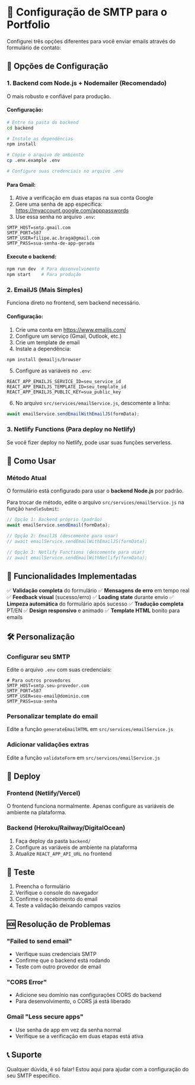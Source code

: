 # 📧 Configuração de SMTP para o Portfolio

Configurei três opções diferentes para você enviar emails através do formulário de contato:

## 🚀 Opções de Configuração

### 1. **Backend com Node.js + Nodemailer** (Recomendado)
O mais robusto e confiável para produção.

#### Configuração:
```bash
# Entre na pasta do backend
cd backend

# Instale as dependências
npm install

# Copie o arquivo de ambiente
cp .env.example .env

# Configure suas credenciais no arquivo .env
```

#### Para Gmail:
1. Ative a verificação em duas etapas na sua conta Google
2. Gere uma senha de app específica: https://myaccount.google.com/apppasswords
3. Use essa senha no arquivo `.env`:

```env
SMTP_HOST=smtp.gmail.com
SMTP_PORT=587
SMTP_USER=filipe.ac.braga@gmail.com
SMTP_PASS=sua-senha-de-app-gerada
```

#### Execute o backend:
```bash
npm run dev  # Para desenvolvimento
npm start    # Para produção
```

### 2. **EmailJS** (Mais Simples)
Funciona direto no frontend, sem backend necessário.

#### Configuração:
1. Crie uma conta em https://www.emailjs.com/
2. Configure um serviço (Gmail, Outlook, etc.)
3. Crie um template de email
4. Instale a dependência:
```bash
npm install @emailjs/browser
```

5. Configure as variáveis no `.env`:
```env
REACT_APP_EMAILJS_SERVICE_ID=seu_service_id
REACT_APP_EMAILJS_TEMPLATE_ID=seu_template_id
REACT_APP_EMAILJS_PUBLIC_KEY=sua_public_key
```

6. No arquivo `src/services/emailService.js`, descomente a linha:
```javascript
await emailService.sendEmailWithEmailJS(formData);
```

### 3. **Netlify Functions** (Para deploy no Netlify)
Se você fizer deploy no Netlify, pode usar suas funções serverless.

## 🔧 Como Usar

### Método Atual
O formulário está configurado para usar o **backend Node.js** por padrão. 

Para trocar de método, edite o arquivo `src/services/emailService.js` na função `handleSubmit`:

```javascript
// Opção 1: Backend próprio (padrão)
await emailService.sendEmail(formData);

// Opção 2: EmailJS (descomente para usar)
// await emailService.sendEmailWithEmailJS(formData);

// Opção 3: Netlify Functions (descomente para usar)
// await emailService.sendEmailWithNetlify(formData);
```

## 🎨 Funcionalidades Implementadas

✅ **Validação completa** do formulário
✅ **Mensagens de erro** em tempo real
✅ **Feedback visual** (sucesso/erro)
✅ **Loading state** durante envio
✅ **Limpeza automática** do formulário após sucesso
✅ **Tradução completa** PT/EN
✅ **Design responsivo** e animado
✅ **Template HTML** bonito para emails

## 🛠️ Personalização

### Configurar seu SMTP
Edite o arquivo `.env` com suas credenciais:

```env
# Para outros provedores
SMTP_HOST=smtp.seu-provedor.com
SMTP_PORT=587
SMTP_USER=seu-email@dominio.com
SMTP_PASS=sua-senha
```

### Personalizar template do email
Edite a função `generateEmailHTML` em `src/services/emailService.js`

### Adicionar validações extras
Edite a função `validateForm` em `src/services/emailService.js`

## 🚀 Deploy

### Frontend (Netlify/Vercel)
O frontend funciona normalmente. Apenas configure as variáveis de ambiente na plataforma.

### Backend (Heroku/Railway/DigitalOcean)
1. Faça deploy da pasta `backend/`
2. Configure as variáveis de ambiente na plataforma
3. Atualize `REACT_APP_API_URL` no frontend

## 📱 Teste

1. Preencha o formulário
2. Verifique o console do navegador
3. Confirme o recebimento do email
4. Teste a validação deixando campos vazios

## 🆘 Resolução de Problemas

### "Failed to send email"
- Verifique suas credenciais SMTP
- Confirme que o backend está rodando
- Teste com outro provedor de email

### "CORS Error"
- Adicione seu domínio nas configurações CORS do backend
- Para desenvolvimento, o CORS já está liberado

### Gmail "Less secure apps"
- Use senha de app em vez da senha normal
- Verifique se a verificação em duas etapas está ativa

## 📞 Suporte

Qualquer dúvida, é só falar! Estou aqui para ajudar com a configuração do seu SMTP específico.